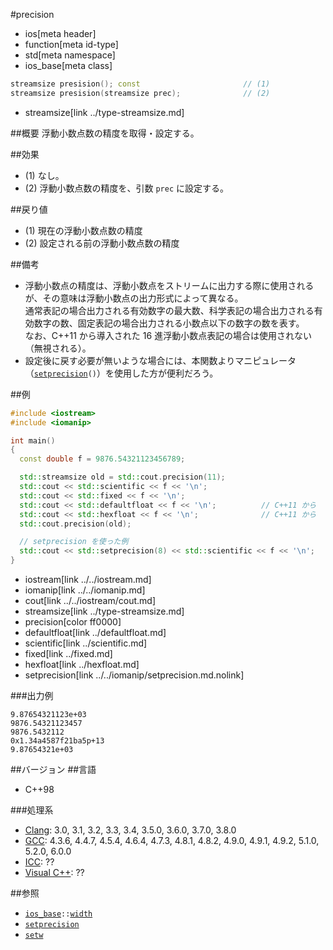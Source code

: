 #precision
* ios[meta header]
* function[meta id-type]
* std[meta namespace]
* ios_base[meta class]

```cpp
streamsize presision(); const                       // (1)
streamsize presision(streamsize prec);              // (2)
```
* streamsize[link ../type-streamsize.md]

##概要
浮動小数点数の精度を取得・設定する。


##効果
- (1) なし。
- (2) 浮動小数点数の精度を、引数 `prec` に設定する。


##戻り値
- (1) 現在の浮動小数点数の精度
- (2) 設定される前の浮動小数点数の精度


##備考
- 浮動小数点の精度は、浮動小数点をストリームに出力する際に使用されるが、その意味は浮動小数点の出力形式によって異なる。  
    通常表記の場合出力される有効数字の最大数、科学表記の場合出力される有効数字の数、固定表記の場合出力される小数点以下の数字の数を表す。  
    なお、C++11 から導入された 16 進浮動小数点表記の場合は使用されない（無視される）。
- 設定後に戻す必要が無いような場合には、本関数よりマニピュレータ（[`setprecision`](../../iomanip/setprecision.md.nolink)`()`）を使用した方が便利だろう。


##例
```cpp
#include <iostream>
#include <iomanip>

int main()
{
  const double f = 9876.54321123456789;

  std::streamsize old = std::cout.precision(11);
  std::cout << std::scientific << f << '\n';
  std::cout << std::fixed << f << '\n';
  std::cout << std::defaultfloat << f << '\n';          // C++11 から
  std::cout << std::hexfloat << f << '\n';              // C++11 から
  std::cout.precision(old);

  // setprecision を使った例
  std::cout << std::setprecision(8) << std::scientific << f << '\n';
}
```
* iostream[link ../../iostream.md]
* iomanip[link ../../iomanip.md]
* cout[link ../../iostream/cout.md]
* streamsize[link ../type-streamsize.md]
* precision[color ff0000]
* defaultfloat[link ../defaultfloat.md]
* scientific[link ../scientific.md]
* fixed[link ../fixed.md]
* hexfloat[link ../hexfloat.md]
* setprecision[link ../../iomanip/setprecision.md.nolink]

###出力例
```
9.87654321123e+03
9876.54321123457
9876.5432112
0x1.34a4587f21ba5p+13
9.87654321e+03
```


##バージョン
##言語
- C++98

###処理系
- [Clang](/implementation.md#clang): 3.0, 3.1, 3.2, 3.3, 3.4, 3.5.0, 3.6.0, 3.7.0, 3.8.0
- [GCC](/implementation.md#gcc): 4.3.6, 4.4.7, 4.5.4, 4.6.4, 4.7.3, 4.8.1, 4.8.2, 4.9.0, 4.9.1, 4.9.2, 5.1.0, 5.2.0, 6.0.0
- [ICC](/implementation.md#icc): ??
- [Visual C++](/implementation.md#visual_cpp): ??


##参照
- [`ios_base`](../ios_base.md)`::`[`width`](width.md)
- [`setprecision`](../../iomanip/setprecision.md.nolink)
- [`setw`](../../iomanip/setw.md.nolink)
